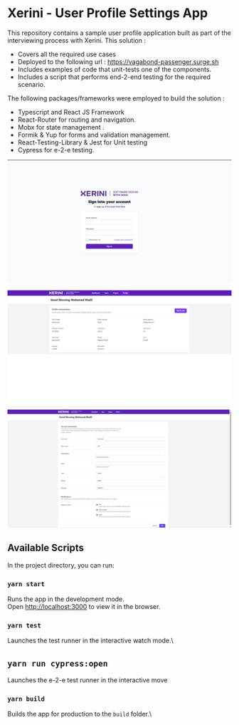 # Xerini - User Profile Settings App
This repository contains a sample user profile application built as part of the interviewing process with Xerini. This solution :

-	Covers all the required use cases
-	Deployed to the following url : https://vagabond-passenger.surge.sh 
-	Includes examples of code that unit-tests one of the components.
-	Includes a script that performs end-2-end testing for the required scenario.

The following packages/frameworks were employed to build the solution :
-	Typescript and React JS Framework
-	React-Router for routing and navigation. 
-	Mobx for state management .
-	Formik & Yup for forms and validation management.
-	React-Testing-Library & Jest for Unit testing 
-	Cypress for e-2-e testing.

![alt text](https://github.com/Mokhalil/xerini-code-challenge/blob/develop/login_page.jpg)

![alt text](https://github.com/Mokhalil/xerini-code-challenge/blob/develop/profile.jpg)

![alt text](https://github.com/Mokhalil/xerini-code-challenge/blob/develop/profile_form.jpg)



## Available Scripts

In the project directory, you can run:

### `yarn start`

Runs the app in the development mode.\
Open [http://localhost:3000](http://localhost:3000) to view it in the browser.

### `yarn test`

Launches the test runner in the interactive watch mode.\

## `yarn run cypress:open`

Launches the e-2-e test runner in the interactive move

### `yarn build`

Builds the app for production to the `build` folder.\
